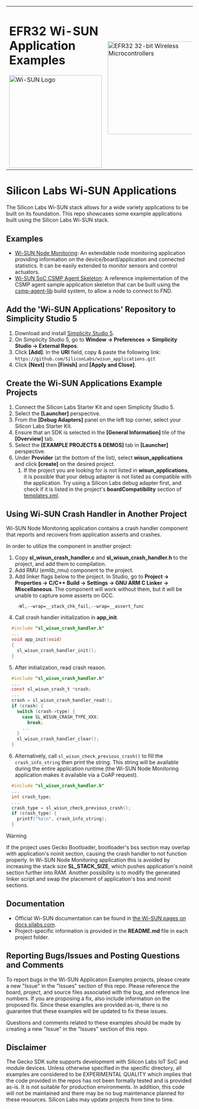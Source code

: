 <table border="0">
  <tr>
    <td align="left" valign="middle">
      <h1>EFR32 Wi-SUN Application Examples</h1>
      <a href="https://www.silabs.com/wireless/wi-sun">
        <img src="images/../wisun_node_monitoring/image/wi-sun-logo.jpg"  title="Wi-SUN" alt="Wi-SUN Logo" width="250" />
      </a>
    </td>
    <td align="left" valign="middle">
      <a href="https://www.silabs.com/wireless/wi-sun">
        <img src="http://pages.silabs.com/rs/634-SLU-379/images/WGX-transparent.png"  title="Silicon Labs Gecko and Wireless Gecko MCUs" alt="EFR32 32-bit Wireless Microcontrollers" width="250"/>
      </a>
    </td>
  </tr>
</table>

# Silicon Labs Wi-SUN Applications #

The Silicon Labs Wi-SUN stack allows for a wide variety applications to be built on its foundation. This repo showcases some example applications built using the Silicon Labs Wi-SUN stack.

## Examples ##

- [Wi-SUN Node Monitoring](https://github.com/SiliconLabs/wisun_applications_staging/tree/main/wisun_node_monitoring): An extendable node monitoring application providing information on the device/board/application and connected statistics. It can be easily extended to monitor sensors and control actuators.
- [Wi-SUN SoC CSMP Agent Skeleton](/wisun_soc_csmp_agent/): A reference implementation of the CSMP agent sample application skeleton that can be built using the [csmp-agent-lib](https://github.com/CiscoDevNet/csmp-agent-lib) build system, to allow a node to connect to FND.

## Add the 'Wi-SUN Applications' Repository to Simplicity Studio 5 ##

1. Download and install [Simplicity Studio 5](https://www.silabs.com/developers/simplicity-studio).
2. On Simplicity Studio 5, go to **Window -> Preferences -> Simplicity Studio -> External Repos**.
3. Click **[Add]**. In the **URI** field, copy & paste the following link: `https://github.com/SiliconLabs/wisun_applications.git`
4. Click **[Next]** then **[Finish]** and **[Apply and Close]**.

## Create the Wi-SUN Applications Example Projects ##

1. Connect the Silicon Labs Starter Kit and open Simplicity Studio 5.
2. Select the **[Launcher]** perspective.
3. From the **[Debug Adapters]** panel on the left top corner, select your Silicon Labs Starter Kit.
4. Ensure that an SDK is selected in the **[General Information]** tile of the **[Overview]** tab.
5. Select the **[EXAMPLE PROJECTS & DEMOS]** tab in **[Launcher]** perspective.
6. Under **Provider** (at the bottom of the list), select **wisun_applications** and click **[create]** on the desired project.
   1. If the project you are looking for is not listed in **wisun_applications**, it is possible that your debug adapter is not listed as compatible with the application. Try using a Silicon Labs debug adapter first, and check if it is listed in the project's **boardCompatibility** section of [templates.xml](templates.xml).

## Using Wi-SUN Crash Handler in Another Project ##

Wi-SUN Node Monitoring application contains a crash handler component that reports and recovers from application asserts and crashes.

In order to utilize the component in another project:

1. Copy **sl_wisun_crash_handler.c** and **sl_wisun_crash_handler.h** to the project, and add them to compilation.
2. Add RMU (emlib_rmu) component to the project.
3. Add linker flags below to the project. In Studio, go to **Project -> Properties -> C/C++ Build -> Settings -> GNU ARM C Linker -> Miscellaneous**. The component will work without them, but it will be unable to capture some asserts on GCC.

```text
    -Wl,--wrap=__stack_chk_fail,--wrap=__assert_func
```

4. Call crash handler initialization in **app_init**.

```C
  #include "sl_wisun_crash_handler.h"
  ...
  void app_init(void)
  {
    sl_wisun_crash_handler_init();
  }
```

5. After initialization, read crash reason.

```C
  #include "sl_wisun_crash_handler.h"
  ...
  const sl_wisun_crash_t *crash;
  ...
  crash = sl_wisun_crash_handler_read();
  if (crash) {
    switch (crash->type) {
      case SL_WISUN_CRASH_TYPE_XXX:
        break;
      ...
    }
    sl_wisun_crash_handler_clear();
  }
```

6. Alternatively, call `sl_wisun_check_previous_crash()` to fill the `crash_info_string` then print the string. This string will be available during the entire application runtime (the Wi-SUN Node Monitoring application makes it available via a CoAP request).

```C
  #include "sl_wisun_crash_handler.h"
  ...
  int crash_type;
  ...
  crash_type = sl_wisun_check_previous_crash();
  if (crash_type) {
    printf("%s\n", crash_info_string);
  }
```

> [!WARNING]
> If the project uses Gecko Bootloader, bootloader's bss section may overlap with application's noinit section, causing the crash handler to not function properly. In Wi-SUN Node Monitoring application this is avoided by increasing
> the stack size **SL_STACK_SIZE**, which pushes application's noinit section further into RAM. Another possibility is to modify the generated linker script and swap the placement of application's bss and noinit sections.

## Documentation ##

- Official Wi-SUN documentation can be found in [the Wi-SUN pages on docs.silabs.com](https://docs.silabs.com/wisun/latest/wisun-start/).
- Project-specific information is provided in the **README.md** file in each project folder.

## Reporting Bugs/Issues and Posting Questions and Comments ##

To report bugs in the Wi-SUN Application Examples projects, please create a new "Issue" in the "Issues" section of this repo. Please reference the board, project, and source files associated with the bug, and reference line numbers. If you are proposing a fix, also include information on the proposed fix. Since these examples are provided as-is, there is no guarantee that these examples will be updated to fix these issues.

Questions and comments related to these examples should be made by creating a new "Issue" in the "Issues" section of this repo.

## Disclaimer ##

The Gecko SDK suite supports development with Silicon Labs IoT SoC and module devices. Unless otherwise specified in the specific directory, all examples are considered to be EXPERIMENTAL QUALITY which implies that the code provided in the repos has not been formally tested and is provided as-is.  It is not suitable for production environments.  In addition, this code will not be maintained and there may be no bug maintenance planned for these resources. Silicon Labs may update projects from time to time.